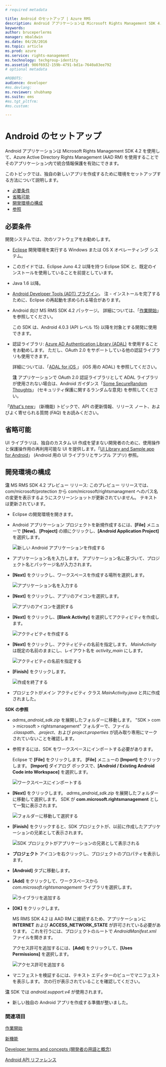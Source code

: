 ```yaml
---
# required metadata

title: Android のセットアップ | Azure RMS
description: Android アプリケーションは Microsoft Rights Management SDK 4.2 を使用して、そのアプリケーション内で統合情報保護を有効にできます。
keywords:
author: bruceperlerms
manager: mbaldwin
ms.date: 04/28/2016
ms.topic: article
ms.prod: azure
ms.service: rights-management
ms.technology: techgroup-identity
ms.assetid: 986f6932-159b-4791-bd1a-7640a83ee792
# optional metadata

#ROBOTS:
audience: developer
#ms.devlang:
ms.reviewer: shubhamp
ms.suite: ems
#ms.tgt_pltfrm:
#ms.custom:

---
```


# Android のセットアップ

Android アプリケーションは Microsoft Rights Management SDK 4.2 を使用して、Azure Active Directory Rights Management (AAD RM) を使用することでそのアプリケーション内で統合情報保護を有効にできます。

このトピックでは、独自の新しいアプリを作成するために環境をセットアップする方法について説明します。

-   [必要条件](#prerequisites)
-   [省略可能](#optional)
-   [開発環境の構成](#configuring_your_development_environment_)
-   [参照](#see_also)

## 必要条件

開発システムでは、次のソフトウェアをお勧めします。

-   [Eclipse](http://www.oracle.com/technetwork/java/javase/downloads/jre7-downloads-1880261.html) 開発環境を実行する Windows または OS X オペレーティング システム。
-   このガイドでは、Eclipse Juno 4.2 以降を持つ Eclipse SDK と、既定のインストールを使用していることを前提としています。
-   Java 1.6 以降。
-   [Android Developer Tools (ADT) プラグイン](http://developer.android.com/sdk/installing/index.html)。 注 - インストールを完了するために、Eclipse の再起動を求められる場合があります。

     

-   Android 向け MS RMS SDK 4.2 パッケージ。 詳細については、「[作業開始](get-started.md)」を参照してください。

    この SDK は、Android 4.0.3 (API レベル 15) 以降を対象とする開発に使用できます。

-   認証ライブラリ: [Azure AD Authentication Library (ADAL)](https://msdn.microsoft.com/en-us/library/jj573266.aspx) を使用することをお勧めします。 ただし、OAuth 2.0 をサポートしている他の認証ライブラリも使用できます。

    詳細については、「[ADAL for iOS ](https://github.com/MSOpenTech/azure-activedirectory-library-for-android)」 (iOS 用の ADAL) を参照してください。

    **注**  アプリケーションで OAuth 2.0 認証ライブラリとして ADAL ライブラリが使用されない場合は、Android ガイダンス「[Some SecureRandom Thoughts](http://android-developers.blogspot.com/2013/08/some-securerandom-thoughts.html)」 (セキュリティ保護に関するランダムな意見) を参照してください。

     

「[What's new](release-notes.md)」 (新機能) トピックで、API の更新情報、リリース ノート、およびよく寄せられる質問 (FAQ) をお読みください。

## 省略可能

UI ライブラリは、独自のカスタム UI 作成を望まない開発者のために、使用操作と保護操作用の再利用可能な UI を提供します。「[UI Library and Sample app for Android](https://github.com/AzureAD/rms-sdk-ui-for-android)」 (Android 用の UI ライブラリとサンプル アプリ) 参照。

## 開発環境の構成

**注**  MS RMS SDK 4.2 プレビュー リリース: このプレビュー リリースでは、com/microsoft/protection から com/microsoft/rightsmanagment へのパス名の変更を表示するようにスクリーンショットが更新されていません。 テキストは更新されています。

 
-   Eclipse の開発環境を開きます。
-   Android アプリケーション プロジェクトを新規作成するには、**[File]** メニューで **[New]**、**[Project]** の順にクリックし、**[Android Application Project]** を選択します。

    ![新しい Android アプリケーションを作成する](../media/Android-setup-01c.png)

-   アプリケーション名を入力します。 アプリケーション名に基づいて、プロジェクト名とパッケージ名が入力されます。
-   **[Next]** をクリックし、ワークスペースを作成する場所を選択します。

    ![アプリケーション名を入力する](../media/Android-setup-02a.jpg)

-   **[Next]** をクリックし、アプリのアイコンを選択します。

    ![アプリのアイコンを選択する](../media/Android-setup-03.png)

-   **[Next]** をクリックし、**[Blank Activity]** を選択してアクティビティを作成します。

    ![アクティビティを作成する](../media/Android-setup-04.png)

-   **[Next]** をクリックし、アクティビティの名前を指定します。 *MainActivity* は既定の名前のままにし、レイアウト名を *activity\_main* にします。

    ![アクティビティの名前を指定する](../media/Android-setup-05a.jpg)

-   **[Finish]** をクリックします。

    ![作成を終了する](../media/Android-setup-06.jpg)

-   プロジェクトがメイン アクティビティ クラス *MainActivity.java* と共に作成されました。

**SDK の参照**

-   *adrms\_android\_sdk.zip* を展開したフォルダーに移動します。 "SDK > com > microsoft > rightsmanagement" フォルダーで、ファイル *.classpath*、*.project*、および *project.properties* が読み取り専用にマークされていないことを確認します。
-   参照するには、SDK をワークスペースにインポートする必要があります。

    Eclipse で **[File]** をクリックします。 **[File]** メニューの **[Import]** をクリックします。 **[Import]** ダイアログ ボックスで、**[Android / Existing Android Code into Workspace]** を選択します。

    ![ワークスペースにインポートする](../media/Android-setup-07.png)

-   **[Next]** をクリックします。 *adrms\_android\_sdk.zip* を展開したフォルダーに移動して選択します。 SDK が **com.microsoft.rightsmanagement** として一覧に表示されます。

    ![フォルダーに移動して選択する](../media/Android-setup-08c.jpg)

-   **[Finish]** をクリックすると、SDK プロジェクトが、以前に作成したアプリケーションの兄弟として表示されます。

    ![SDK プロジェクトがアプリケーションの兄弟として表示される](../media/Android-setup-09.jpg)

-   **プロジェクト** アイコンを右クリックし、プロジェクトのプロパティを表示します。
-   **[Android]** タブに移動します。
-   **[Add]** をクリックして、ワークスペースから *com.microsoft.rightsmanagement* ライブラリを選択します。

    ![ライブラリを追加する](../media/Android-setup-10b.jpg)

-   **[OK]** をクリックします。

    MS RMS SDK 4.2 は AAD RM に接続するため、アプリケーションに **INTERNET** および **ACCESS\_NETWORK\_STATE** が許可されている必要があります。 これを行うには、プロジェクトのルートで *AndroidManifest.xml* ファイルを開きます。

    アクセス許可を追加するには、**[Add]** をクリックして、**[Uses Permissions]** を選択します。

    ![アクセス許可を追加する](../media/Android-setup-11d.jpg)

-   マニフェストを検証するには、テキスト エディターのビューでマニフェストを表示します。 次の行が表示されていることを確認してください。


    <uses-sdk
        android:minSdkVersion="15"
        android:targetSdkVersion="19"/>
    <uses-permission android:name="android.permission.INTERNET"/>
    <uses-permission android:name="android.permission.ACCESS_NETWORK_STATE"/>
    <uses-permission/>


**注**  SDK では *android.support.v4* が使用されます。

-   新しい独自の Android アプリを作成する準備が整いました。

### 関連項目

[作業開始](get-started.md)

[新機能](release-notes.md)

[Developer terms and concepts (開発者の用語と概念)](core-concepts.md)

[Android API リファレンス](android-namespaces.md)

 

 


<!--HONumber=May16_HO2-->


